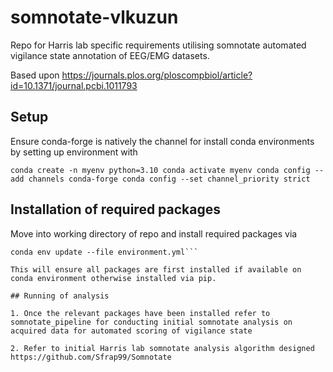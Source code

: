 # somnotate-vlkuzun

Repo for Harris lab specific requirements utilising somnotate automated vigilance state annotation of EEG/EMG datasets.

Based upon https://journals.plos.org/ploscompbiol/article?id=10.1371/journal.pcbi.1011793

## Setup

Ensure conda-forge is natively the channel for install conda environments by setting up environment with 

`conda create -n myenv python=3.10
conda activate myenv
conda config --add channels conda-forge
conda config --set channel_priority strict`

## Installation of required packages

Move into working directory of repo and install required packages via

```conda activate myenv
conda env update --file environment.yml```

This will ensure all packages are first installed if available on conda environment otherwise installed via pip.

## Running of analysis

1. Once the relevant packages have been installed refer to somnotate_pipeline for conducting initial somnotate analysis on acquired data for automated scoring of vigilance state

2. Refer to initial Harris lab somnotate analysis algorithm designed https://github.com/Sfrap99/Somnotate